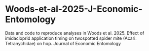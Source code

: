 # Woods-et-al-2025-J-Economic-Entomology
Data and code to reproduce analyses in Woods et al. 2025. Effect of imidacloprid application timing on twospotted spider mite (Acari: Tetranychidae) on hop. Journal of Economic Entomology 
